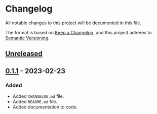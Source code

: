 # Changelog

All notable changes to this project will be documented in this file.

The format is based on [Keep a Changelog](https://keepachangelog.com/en/1.0.0/), and this project adheres
to [Semantic Versioning](https://semver.org/spec/v2.0.0.html).

## [Unreleased]

## [0.1.1] - 2023-02-23

### Added

- Added `CHANGELOG.md` file.
- Added `README.md` file.
- Added documentation to code.

[unreleased]: https://github.com/smmoosavi/the-newtype/compare/v0.1.1...main
[0.1.1]: https://github.com/smmoosavi/the-newtype/compare/d452948...v0.1.1